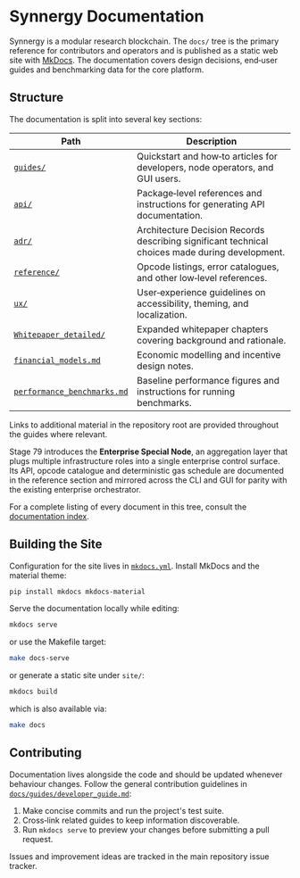 # Synnergy Documentation

Synnergy is a modular research blockchain. The `docs/` tree is the primary
reference for contributors and operators and is published as a static web site
with [MkDocs](https://www.mkdocs.org/). The documentation covers design
decisions, end‑user guides and benchmarking data for the core platform.

## Structure

The documentation is split into several key sections:

| Path | Description |
|------|-------------|
| [`guides/`](guides/) | Quickstart and how‑to articles for developers, node operators, and GUI users. |
| [`api/`](api/) | Package‑level references and instructions for generating API documentation. |
| [`adr/`](adr/) | Architecture Decision Records describing significant technical choices made during development. |
| [`reference/`](reference/) | Opcode listings, error catalogues, and other low‑level references. |
| [`ux/`](ux/) | User‑experience guidelines on accessibility, theming, and localization. |
| [`Whitepaper_detailed/`](Whitepaper_detailed/) | Expanded whitepaper chapters covering background and rationale. |
| [`financial_models.md`](financial_models.md) | Economic modelling and incentive design notes. |
| [`performance_benchmarks.md`](performance_benchmarks.md) | Baseline performance figures and instructions for running benchmarks. |

Links to additional material in the repository root are provided throughout the
guides where relevant.

Stage 79 introduces the **Enterprise Special Node**, an aggregation layer that
plugs multiple infrastructure roles into a single enterprise control surface.
Its API, opcode catalogue and deterministic gas schedule are documented in the
reference section and mirrored across the CLI and GUI for parity with the
existing enterprise orchestrator.

For a complete listing of every document in this tree, consult the
[documentation index](contents/README.md).

## Building the Site

Configuration for the site lives in [`mkdocs.yml`](../mkdocs.yml). Install
MkDocs and the material theme:

```bash
pip install mkdocs mkdocs-material
```

Serve the documentation locally while editing:

```bash
mkdocs serve
```

or use the Makefile target:

```bash
make docs-serve
```

or generate a static site under `site/`:

```bash
mkdocs build
```

which is also available via:

```bash
make docs
```

## Contributing

Documentation lives alongside the code and should be updated whenever behaviour
changes. Follow the general contribution guidelines in
[`docs/guides/developer_guide.md`](guides/developer_guide.md):

1. Make concise commits and run the project's test suite.
2. Cross‑link related guides to keep information discoverable.
3. Run `mkdocs serve` to preview your changes before submitting a pull request.

Issues and improvement ideas are tracked in the main repository issue tracker.
